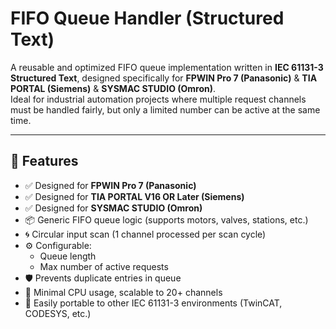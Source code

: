 # FIFO Queue Handler (Structured Text)

A reusable and optimized FIFO queue implementation written in **IEC 61131-3 Structured Text**, designed specifically for **FPWIN Pro 7 (Panasonic)** & **TIA PORTAL (Siemens)** & **SYSMAC STUDIO (Omron)**.  
Ideal for industrial automation projects where multiple request channels must be handled fairly, but only a limited number can be active at the same time.

---

## 🚀 Features

- ✅ Designed for **FPWIN Pro 7 (Panasonic)**
- ✅ Designed for **TIA PORTAL V16 OR Later (Siemens)**
- ✅ Designed for **SYSMAC STUDIO (Omron)**
- 📦 Generic FIFO queue logic (supports motors, valves, stations, etc.)
- 🌀 Circular input scan (1 channel processed per scan cycle)
- ⚙️ Configurable:
  - Queue length
  - Max number of active requests
- 🛡️ Prevents duplicate entries in queue
- 🔧 Minimal CPU usage, scalable to 20+ channels
- 🧩 Easily portable to other IEC 61131-3 environments (TwinCAT, CODESYS, etc.)
